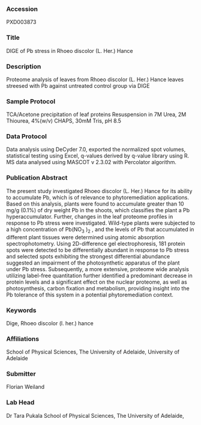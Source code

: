 ### Accession
PXD003873

### Title
DIGE of Pb stress in Rhoeo discolor (L. Her.) Hance

### Description
Proteome analysis of leaves from Rhoeo discolor (L. Her.) Hance leaves streesed with Pb against untreated control group via DIGE

### Sample Protocol
TCA/Acetone precipitation of leaf proteins Resuspension in 7M Urea, 2M Thiourea, 4%(w/v) CHAPS, 30mM Tris, pH 8.5

### Data Protocol
Data analysis using DeCyder 7.0, exported the normalized spot volumes, statistical testing using Excel, q-values derived by q-value library using R. MS data analysed using MASCOT v 2.3.02 with Percolator algorithm.

### Publication Abstract
The present study investigated Rhoeo discolor (L. Her.) Hance for its ability to accumulate Pb, which is of relevance to phytoremediation applications. Based on this analysis, plants were found to accumulate greater than 10 mg/g (0.1%) of dry weight Pb in the shoots, which classifies the plant a Pb hyperaccumulator. Further, changes in the leaf proteome profiles in response to Pb stress were investigated. Wild-type plants were subjected to a high concentration of Pb(NO<sub>3</sub> )<sub>2</sub> , and the levels of Pb that accumulated in different plant tissues were determined using atomic absorption spectrophotometry. Using 2D-difference gel electrophoresis, 181 protein spots were detected to be differentially abundant in response to Pb stress and selected spots exhibiting the strongest differential abundance suggested an impairment of the photosynthetic apparatus of the plant under Pb stress. Subsequently, a more extensive, proteome wide analysis utilizing label-free quantitation further identified a predominant decrease in protein levels and a significant effect on the nuclear proteome, as well as photosynthesis, carbon fixation and metabolism, providing insight into the Pb tolerance of this system in a potential phytoremediation context.

### Keywords
Dige, Rhoeo discolor (l. her.) hance

### Affiliations
School of Physical Sciences, The University of Adelaide,
University of Adelaide

### Submitter
Florian Weiland

### Lab Head
Dr Tara Pukala
School of Physical Sciences, The University of Adelaide,


